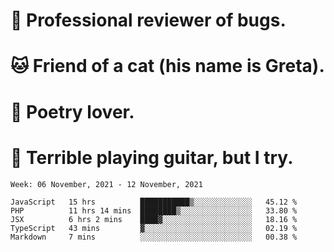 # 🐛 Professional reviewer of bugs.
# 🐱 Friend of a cat (his name is Greta).
# 📜 Poetry lover.
# 🎸 Terrible playing guitar, but I try.

<!--START_SECTION:waka-->
```text
Week: 06 November, 2021 - 12 November, 2021

JavaScript   15 hrs          ███████████▒░░░░░░░░░░░░░   45.12 % 
PHP          11 hrs 14 mins  ████████▒░░░░░░░░░░░░░░░░   33.80 % 
JSX          6 hrs 2 mins    ████▓░░░░░░░░░░░░░░░░░░░░   18.16 % 
TypeScript   43 mins         ▓░░░░░░░░░░░░░░░░░░░░░░░░   02.19 % 
Markdown     7 mins          ░░░░░░░░░░░░░░░░░░░░░░░░░   00.38 % 
```
<!--END_SECTION:waka-->
